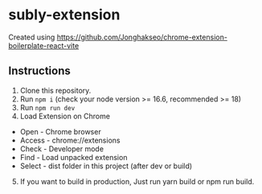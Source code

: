 # subly-extension

Created using https://github.com/Jonghakseo/chrome-extension-boilerplate-react-vite

## Instructions
1. Clone this repository.
2. Run `npm i` (check your node version >= 16.6, recommended >= 18)
3. Run `npm run dev`
4. Load Extension on Chrome
- Open - Chrome browser
- Access - chrome://extensions
- Check - Developer mode
- Find - Load unpacked extension
- Select - dist folder in this project (after dev or build)
5. If you want to build in production, Just run yarn build or npm run build.
